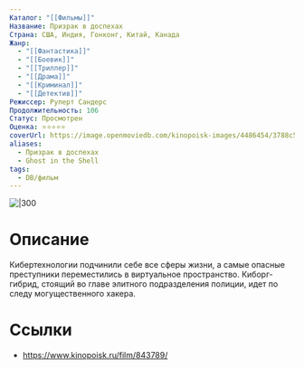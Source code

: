 ```yaml
---
Каталог: "[[Фильмы]]"
Название: Призрак в доспехах
Страна: США, Индия, Гонконг, Китай, Канада
Жанр:
  - "[[Фантастика]]"
  - "[[Боевик]]"
  - "[[Триллер]]"
  - "[[Драма]]"
  - "[[Криминал]]"
  - "[[Детектив]]"
Режиссер: Руперт Сандерс
Продолжительность: 106
Статус: Просмотрен
Оценка: ⭐⭐⭐⭐⭐
coverUrl: https://image.openmoviedb.com/kinopoisk-images/4486454/3788c5c3-106d-4502-8f4d-6f1083cf3556/orig
aliases:
  - Призрак в доспехах
  - Ghost in the Shell
tags:
  - DB/фильм
---
```


![|300](https://image.openmoviedb.com/kinopoisk-images/4486454/3788c5c3-106d-4502-8f4d-6f1083cf3556/orig)

# Описание
Кибертехнологии подчинили себе все сферы жизни, а самые опасные преступники переместились в виртуальное пространство. Киборг-гибрид, стоящий во главе элитного подразделения полиции, идет по следу могущественного хакера.

# Ссылки
- https://www.kinopoisk.ru/film/843789/